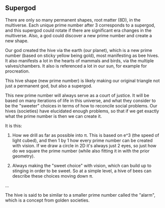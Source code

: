 ## Supergod

There are only so many permanent shapes, root matter (8D), in the multiverse. Each unique prime number after 3 corresponds to a supergod, and this supergod could rotate if there are significant era changes in the multiverse. Also, a god could discover a new prime number and create a new shape.

Our god created the hive via the earth (our planet), which is a new prime number (based on sticky yellow being gold), most manifesting as bee hives. It also manifests a lot in the hearts of mammals and birds, via the multiple valves/chambers. It also is referenced a lot in our sun, for example for procreation.

This hive shape (new prime number) is likely making our original triangle not just a permanent god, but also a supergod.

This new prime number will always serve as a court of justice. It will be based on many iterations of life in this universe, and what they consider to be the "sweeter" choices in terms of how to reconcile social problems. Our hives (societies) have elucidated enough problems, so that if we get exactly what the prime number is then we can create it. 

It is this: 

1) How we drill as far as possible into π. This is based on e^3 (the speed of light cubed), and then 1 by 1 how every prime number can be created with vision. If we draw a circle in 2D it's always just 2 eyes, so just how do we square the prime number (while also fitting it in with the prior geometry).

2) Always making the "sweet choice" with vision, which can build up to stinging in order to be sweet. So at a simple level, a hive of bees can describe these choices moving down π.

...

The hive is said to be similar to a smaller prime number called the "alarm", which is a concept from golden societies.